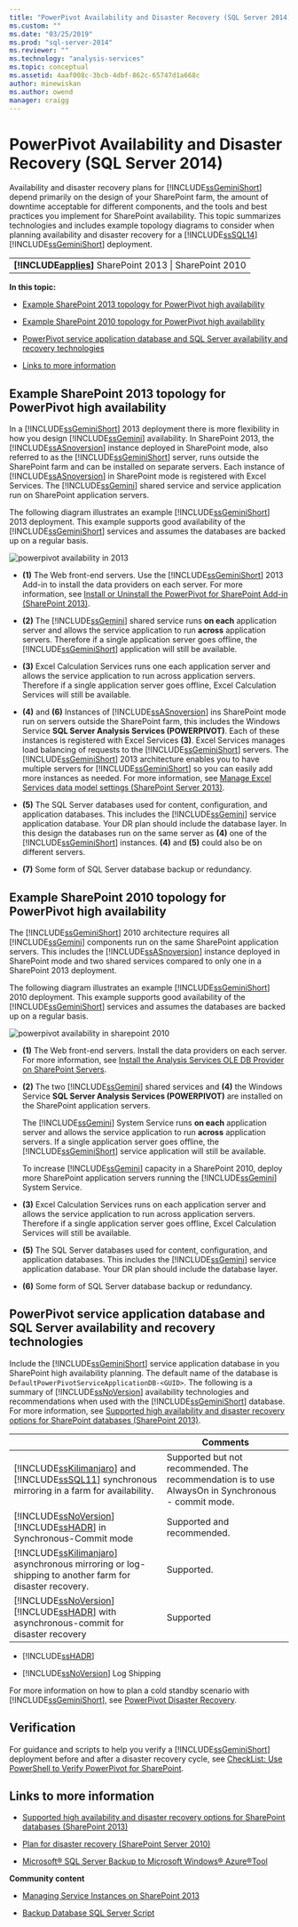 ```yaml
---
title: "PowerPivot Availability and Disaster Recovery (SQL Server 2014) | Microsoft Docs"
ms.custom: ""
ms.date: "03/25/2019"
ms.prod: "sql-server-2014"
ms.reviewer: ""
ms.technology: "analysis-services"
ms.topic: conceptual
ms.assetid: 4aaf008c-3bcb-4dbf-862c-65747d1a668c
author: minewiskan
ms.author: owend
manager: craigg
---
```

# PowerPivot Availability and Disaster Recovery (SQL Server 2014)
  Availability and disaster recovery plans for [!INCLUDE[ssGeminiShort](../../includes/ssgeminishort-md.md)] depend primarily on the design of your SharePoint farm, the amount of downtime acceptable for different components, and the tools and best practices you implement for SharePoint availability. This topic summarizes technologies and includes example topology diagrams to consider when planning availability and disaster recovery for a [!INCLUDE[ssSQL14](../../includes/sssql14-md.md)] [!INCLUDE[ssGeminiShort](../../includes/ssgeminishort-md.md)] deployment.  
  
||  
|-|  
|**[!INCLUDE[applies](../../includes/applies-md.md)]**  SharePoint 2013 &#124; SharePoint 2010|  
  
 **In this topic:**  
  
-   [Example SharePoint 2013 topology for PowerPivot high availability](#bkmk_sharepoint2013)  
  
-   [Example SharePoint 2010 topology for PowerPivot high availability](#bkmk_sharepoint2010)  
  
-   [PowerPivot service application database and SQL Server availability and recovery technologies](#bkmk_sql_server_technologies)  
  
-   [Links to more information](#bkmk_more_resources)  
  
##  <a name="bkmk_sharepoint2013"></a> Example SharePoint 2013 topology for PowerPivot high availability  
 In a [!INCLUDE[ssGeminiShort](../../includes/ssgeminishort-md.md)] 2013 deployment there is more flexibility in how you design [!INCLUDE[ssGemini](../../includes/ssgemini-md.md)] availability. In SharePoint 2013, the [!INCLUDE[ssASnoversion](../../includes/ssasnoversion-md.md)] instance deployed in SharePoint mode, also referred to as the [!INCLUDE[ssGeminiShort](../../includes/ssgeminishort-md.md)] server, runs outside the SharePoint farm and can be installed on separate servers. Each instance of [!INCLUDE[ssASnoversion](../../includes/ssasnoversion-md.md)] in SharePoint mode is registered with Excel Services. The [!INCLUDE[ssGemini](../../includes/ssgemini-md.md)] shared service and service application run on SharePoint application servers.  
  
 The following diagram illustrates an example [!INCLUDE[ssGeminiShort](../../includes/ssgeminishort-md.md)] 2013 deployment. This example supports good availability of the [!INCLUDE[ssGeminiShort](../../includes/ssgeminishort-md.md)] services and assumes the databases are backed up on a regular basis.  
  
 ![powerpivot availability in 2013](../media/ssas-powerpivot-services-2013.png "powerpivot availability in 2013")  
  
-   **(1)** The Web front-end servers. Use the [!INCLUDE[ssGeminiShort](../../includes/ssgeminishort-md.md)] 2013 Add-in to install the data providers on each server. For more information, see [Install or Uninstall the PowerPivot for SharePoint Add-in &#40;SharePoint 2013&#41;](../instances/install-windows/install-or-uninstall-the-power-pivot-for-sharepoint-add-in-sharepoint-2013.md).  
  
-   **(2)** The [!INCLUDE[ssGemini](../../includes/ssgemini-md.md)] shared service runs **on each** application server and allows the service application to run **across** application servers. Therefore if a single application server goes offline, the [!INCLUDE[ssGeminiShort](../../includes/ssgeminishort-md.md)] application will still be available.  
  
-   **(3)** Excel Calculation Services runs one each application server and allows the service application to run across application servers. Therefore if a single application server goes offline, Excel Calculation Services will still be available.  
  
-   **(4)** and **(6)** Instances of [!INCLUDE[ssASnoversion](../../includes/ssasnoversion-md.md)] ins SharePoint mode run on servers outside the SharePoint farm, this includes the Windows Service **SQL Server Analysis Services (POWERPIVOT)**. Each of these instances is registered with Excel Services **(3)**. Excel Services manages load balancing of requests to the [!INCLUDE[ssGeminiShort](../../includes/ssgeminishort-md.md)] servers. The [!INCLUDE[ssGeminiShort](../../includes/ssgeminishort-md.md)] 2013 architecture enables you to have multiple servers for [!INCLUDE[ssGeminiShort](../../includes/ssgeminishort-md.md)] so you can easily add more instances as needed. For more information, see [Manage Excel Services data model settings (SharePoint Server 2013)](https://technet.microsoft.com/library/jj219780\(v=office.15\).aspx).  
  
-   **(5)** The SQL Server databases used for content, configuration, and application databases. This includes the [!INCLUDE[ssGemini](../../includes/ssgemini-md.md)] service application database. Your DR plan should include the database layer. In this design the databases run on the same server as **(4)** one of the [!INCLUDE[ssGeminiShort](../../includes/ssgeminishort-md.md)] instances. **(4)** and **(5)** could also be on different servers.  
  
-   **(7)** Some form of SQL Server database backup or redundancy.  
  
##  <a name="bkmk_sharepoint2010"></a> Example SharePoint 2010 topology for PowerPivot high availability  
 The [!INCLUDE[ssGeminiShort](../../includes/ssgeminishort-md.md)] 2010 architecture requires all [!INCLUDE[ssGemini](../../includes/ssgemini-md.md)] components run on the same SharePoint application servers. This includes the [!INCLUDE[ssASnoversion](../../includes/ssasnoversion-md.md)] instance deployed in SharePoint mode and two shared services compared to only one in a SharePoint 2013 deployment.  
  
 The following diagram illustrates an example [!INCLUDE[ssGeminiShort](../../includes/ssgeminishort-md.md)] 2010 deployment. This example supports good availability of the [!INCLUDE[ssGeminiShort](../../includes/ssgeminishort-md.md)] services and assumes the databases are backed up on a regular basis.  
  
 ![powerpivot availability in sharepoint 2010](../media/ssas-powerpivot-services-2010.png "powerpivot availability in sharepoint 2010")  
  
-   **(1)** The Web front-end servers. Install the data providers on each server. For more information, see [Install the Analysis Services OLE DB Provider on SharePoint Servers](../../sql-server/install/install-the-analysis-services-ole-db-provider-on-sharepoint-servers.md).  
  
-   **(2)** The two [!INCLUDE[ssGemini](../../includes/ssgemini-md.md)] shared services and **(4)** the Windows Service **SQL Server Analysis Services (POWERPIVOT)** are installed on the SharePoint application servers.  
  
     The [!INCLUDE[ssGemini](../../includes/ssgemini-md.md)] System Service runs **on each** application server and allows the service application to run **across** application servers. If a single application server goes offline, the [!INCLUDE[ssGeminiShort](../../includes/ssgeminishort-md.md)] service application will still be available.  
  
     To increase [!INCLUDE[ssGemini](../../includes/ssgemini-md.md)] capacity in a SharePoint 2010, deploy more SharePoint application servers running the [!INCLUDE[ssGemini](../../includes/ssgemini-md.md)] System Service.  
  
-   **(3)** Excel Calculation Services runs on each application server and allows the service application to run across application servers. Therefore if a single application server goes offline, Excel Calculation Services will still be available.  
  
-   **(5)** The SQL Server databases used for content, configuration, and application databases. This includes the [!INCLUDE[ssGemini](../../includes/ssgemini-md.md)] service application database. Your DR plan should include the database layer.  
  
-   **(6)** Some form of SQL Server database backup or redundancy.  
  
##  <a name="bkmk_sql_server_technologies"></a> PowerPivot service application database and SQL Server availability and recovery technologies  
 Include the [!INCLUDE[ssGeminiShort](../../includes/ssgeminishort-md.md)] service application database in you SharePoint high availability planning. The default name of the database is `DefaultPowerPivotServiceApplicationDB-<GUID>`. The following is a summary of [!INCLUDE[ssNoVersion](../../includes/ssnoversion-md.md)] availability technologies and recommendations when used with the [!INCLUDE[ssGeminiShort](../../includes/ssgeminishort-md.md)] database. For more information, see [Supported high availability and disaster recovery options for SharePoint databases (SharePoint 2013)](https://technet.microsoft.com/library/jj841106.aspx).  
  
||Comments|  
|-|--------------|  
|[!INCLUDE[ssKilimanjaro](../../includes/sskilimanjaro-md.md)] and [!INCLUDE[ssSQL11](../../includes/sssql11-md.md)] synchronous mirroring in a farm for availability.|Supported but not recommended. The recommendation is to use AlwaysOn in Synchronous - commit mode.|  
|[!INCLUDE[ssNoVersion](../../includes/ssnoversion-md.md)] [!INCLUDE[ssHADR](../../includes/sshadr-md.md)] in Synchronous-Commit mode|Supported and recommended.|  
|[!INCLUDE[ssKilimanjaro](../../includes/sskilimanjaro-md.md)] asynchronous mirroring or log-shipping to another farm for disaster recovery.|Supported.|  
|[!INCLUDE[ssNoVersion](../../includes/ssnoversion-md.md)] [!INCLUDE[ssHADR](../../includes/sshadr-md.md)] with asynchronous-commit for disaster recovery|Supported|  
  
-   [!INCLUDE[ssHADR](../../includes/sshadr-md.md)]  
  
-   [!INCLUDE[ssNoVersion](../../includes/ssnoversion-md.md)] Log Shipping  
  
 For more information on how to plan a cold standby scenario with [!INCLUDE[ssGeminiShort](../../includes/ssgeminishort-md.md)], see [PowerPivot Disaster Recovery](https://social.technet.microsoft.com/wiki/contents/articles/22137.sharepoint-powerpivot-disaster-recovery.aspx).  
  
## Verification  
 For guidance and scripts to help you verify a [!INCLUDE[ssGeminiShort](../../includes/ssgeminishort-md.md)] deployment before and after a disaster recovery cycle, see [CheckList: Use PowerShell to Verify PowerPivot for SharePoint](../instances/install-windows/checklist-use-powershell-to-verify-power-pivot-for-sharepoint.md).  
  
##  <a name="bkmk_more_resources"></a> Links to more information  
  
-   [Supported high availability and disaster recovery options for SharePoint databases (SharePoint 2013)](https://technet.microsoft.com/library/jj841106.aspx)  
  
-   [Plan for disaster recovery (SharePoint Server 2010)](https://technet.microsoft.com/library/ff628971\(v=office.14\).aspx)  
  
-   [Microsoft® SQL Server Backup to Microsoft Windows® Azure®Tool](https://www.microsoft.com/download/details.aspx?id=40740)  
  
 **Community content**  
  
-   [Managing Service Instances on SharePoint 2013](http://www.petri.co.il/manage-service-instances-sharepoint-2013.htm)  
  
-   [Backup Database SQL Server Script](http://megaupl0ad.net/free/backup%20database%20sql%20server%20script)  
  
  
